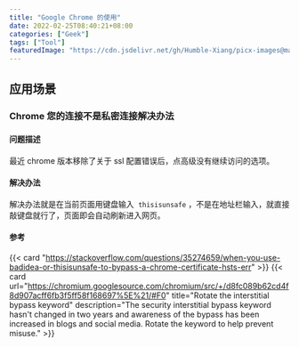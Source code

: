 ```yaml
---
title: "Google Chrome 的使用"
date: 2022-02-25T08:40:21+08:00
categories: ["Geek"]
tags: ["Tool"]
featuredImage: "https://cdn.jsdelivr.net/gh/Humble-Xiang/picx-images@master/Development/chrome-banner.3gw9yc1adf60.webp"
---
```


## 应用场景

### Chrome 您的连接不是私密连接解决办法

#### **问题描述**

最近 chrome 版本移除了关于 ssl 配置错误后，点高级没有继续访问的选项。

#### **解决办法**

解决办法就是在当前页面用键盘输入  `thisisunsafe` ，不是在地址栏输入，就直接敲键盘就行了，页面即会自动刷新进入网页。

#### 参考

{{< card "https://stackoverflow.com/questions/35274659/when-you-use-badidea-or-thisisunsafe-to-bypass-a-chrome-certificate-hsts-err" >}}
{{< card url="https://chromium.googlesource.com/chromium/src/+/d8fc089b62cd4f8d907acff6fb3f5ff58f168697%5E%21/#F0" title="Rotate the interstitial bypass keyword" description="The security interstitial bypass keyword hasn't changed in two years and awareness of the bypass has been increased in blogs and social media. Rotate the keyword to help prevent misuse." >}}
